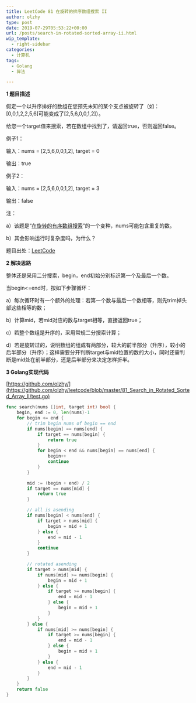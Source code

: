 ```yaml
---
title: LeetCode 81 在旋转的排序数组搜索 II
author: olzhy
type: post
date: 2019-07-29T05:53:22+00:00
url: /posts/search-in-rotated-sorted-array-ii.html
wip_template:
  - right-sidebar
categories:
  - 计算机
tags:
  - Golang
  - 算法

---
```

**1 题目描述**
  
假定一个以升序排好的数组在您预先未知的某个支点被旋转了（如：[0,0,1,2,2,5,6]可能变成了[2,5,6,0,0,1,2]）。
  
给您一个target值来搜索，若在数组中找到了，请返回true，否则返回false。

例子1：
  
输入：nums = [2,5,6,0,0,1,2], target = 0
  
输出：true

例子2：
  
输入：nums = [2,5,6,0,0,1,2], target = 3
  
输出：false

注：
  
a）该题是“[在旋转的有序数组搜索](https://leileiluoluo.com/posts/leetcode-search-in-rotated-sorted-array.html)”的一个变种，nums可能包含重复的数。
  
b）其会影响运行时复杂度吗，为什么？

题目出处：[LeetCode](https://leetcode.com/problems/search-in-rotated-sorted-array-ii/)

**2 解决思路**
  
整体还是采用二分搜索，begin，end初始分别标识第一个及最后一个数。
  
当begin<=end时，按如下步骤循环：
  
a）每次循环时有一个额外的处理：若第一个数与最后一个数相等，则先trim掉头部这些相等的数；
  
b）计算mid，若mid对应的数与target相等，直接返回true；
  
c）若整个数组是升序的，采用常规二分搜索计算；
  
d）若是旋转过的，说明数组的组成有两部分，较大的前半部分（升序），较小的后半部分（升序）；这样需要分开判断target与mid位置的数的大小，同时还需判断是mid处在前半部分，还是后半部分来决定怎样折半。

**3 Golang实现代码**

[https://github.com/olzhy/](https://github.com/olzhy/leetcode/blob/master/81_Search_in_Rotated_Sorted_Array_II/test.go)

```go
func search(nums []int, target int) bool {
    begin, end := 0, len(nums)-1
    for begin <= end {
        // trim begin nums of begin == end
        if nums[begin] == nums[end] {
            if target == nums[begin] {
                return true
            }
            for begin < end && nums[begin] == nums[end] {
                begin++
                continue
            }
        }

        mid := (begin + end) / 2
        if target == nums[mid] {
            return true
        }

        // all is asending
        if nums[begin] < nums[end] {
            if target > nums[mid] {
                begin = mid + 1
            } else {
                end = mid - 1
            }
            continue
        }

        // rotated asending
        if target > nums[mid] {
            if nums[mid] >= nums[begin] {
                begin = mid + 1
            } else {
                if target >= nums[begin] {
                    end = mid - 1
                } else {
                    begin = mid + 1
                }
            }
        } else {
            if nums[mid] >= nums[begin] {
                if target >= nums[begin] {
                    end = mid - 1
                } else {
                    begin = mid + 1
                }
            } else {
                end = mid - 1
            }
        }
    }
    return false
}
```